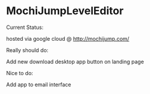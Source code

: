 # MochiJumpLevelEditor

Current Status:

hosted via google cloud @ http://mochijump.com/

Really should do:

Add new download desktop app button on landing page

Nice to do:

Add app to email interface
